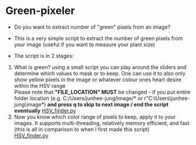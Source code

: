 # Green-pixeler
- Do you want to extract number of "green" pixels from an image? <br/>

- This is a very simple script to extract the number of green pixels from your image (useful if you want to measure your plant size)

- The script is in 2 stages:

1) What is green? using a small script you can play around the sliders and determine which values to mask or to keep. One can use it to also only show yellow pixels in the image or whatever colour ones heart desire within the HSV range <br/>
Please note that **"FILE_LOCATION"** **MUST** be changed - if you  put entire folder location (e.g. C:/Users/junhee-jung/image/* or r"C:\Users\junhee-jung\image\*) **and press q to skip to next image / end the script eventually**
   [HSV_finder.py](https://github.com/junhee-jung/green_pixeler/blob/main/HSV_test.py)
2) Now you know which color range of pixels to keep, apply it to your images. It supports multi-threading, relatively memory efficient, and fast (this is all in comparison to when I first made this script)  <br/>
   [HSV_finder.py]()
